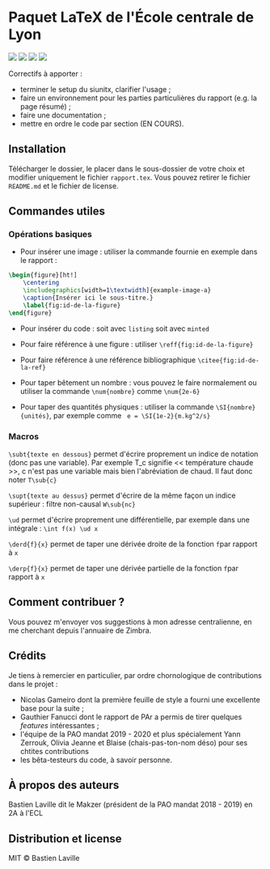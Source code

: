 # Paquet LaTeX de l'École centrale de Lyon

[![](https://img.shields.io/badge/donate-paypal-46AFE0.svg)](https://www.paypal.me/bastienlaville)
![](https://img.shields.io/github/release-pre/XeBasTeX/LaTeX-ECL.svg)
![](https://img.shields.io/github/license/XeBasTeX/LaTeX-ECL.svg)
![](https://img.shields.io/github/languages/code-size/XeBasTeX/LaTeX-ECL.svg)

Correctifs à apporter :
- terminer le setup du siunitx, clarifier l'usage ;
- faire un environnement pour les parties particulières du rapport (e.g. la page résumé) ;
- faire une documentation ;
- mettre en ordre le code par section (EN COURS).

## Installation

Télécharger le dossier, le placer dans le sous-dossier de votre choix et modifier uniquement le fichier ```rapport.tex```. Vous pouvez retirer le fichier ```README.md``` et le fichier de license.

## Commandes utiles

### Opérations basiques

- Pour insérer une image : utiliser la commande fournie en exemple dans le rapport :
```latex
\begin{figure}[ht!]
    \centering
    \includegraphics[width=1\textwidth]{example-image-a}
    \caption{Insérer ici le sous-titre.}
    \label{fig:id-de-la-figure}
\end{figure}
```

- Pour insérer du code : soit avec ```listing``` soit avec ```minted```

- Pour faire référence à une figure : utiliser ```\reff{fig:id-de-la-figure}```

- Pour faire référence à une référence bibliographique ```\citee{fig:id-de-la-ref}```

- Pour taper bêtement un nombre : vous pouvez le faire normalement ou utiliser la commande ```\num{nombre}``` comme ```\num{2e-6}```

- Pour taper des quantités physiques : utiliser la commande ```\SI{nombre}{unités}```, par exemple comme ``` e = \SI{1e-2}{m.kg^2/s}```

### Macros

```\subt{texte en dessous}``` permet d'écrire proprement un indice de notation (donc pas une variable). Par exemple T_c signifie << température chaude >>, c n'est pas une variable mais bien l'abréviation de chaud. Il faut donc noter ```T\sub{c}```

```\supt{texte au dessus}``` permet d'écrire de la même façon un indice supérieur : filtre non-causal ```W\sub{nc}```

```\ud``` permet d'écrire proprement une différentielle, par exemple dans une intégrale : ```\int f(x) \ud x```

```\derd{f}{x}``` permet de taper une dérivée droite de la fonction ```f```par rapport à ```x```

```\derp{f}{x}``` permet de taper une dérivée partielle de la fonction ```f```par rapport à ```x```

## Comment contribuer ?

Vous pouvez m'envoyer vos suggestions à mon adresse centralienne, en me cherchant depuis l'annuaire de Zimbra.

## Crédits

Je tiens à remercier en particulier, par ordre chornologique de contributions dans le projet :
- Nicolas Gameiro dont la première feuille de style a fourni une excellente base pour la suite ;
- Gauthier Fanucci dont le rapport de PAr a permis de tirer quelques *features* intéressantes ;
- l'équipe de la PAO mandat 2019 - 2020 et plus spécialement Yann Zerrouk, Olivia Jeanne et Blaise (chais-pas-ton-nom déso) pour ses chtites contributions
- les bêta-testeurs du code, à savoir personne.

## À propos des auteurs

Bastien Laville dit le Makzer (président de la PAO mandat 2018 - 2019) en 2A à l'ECL

## Distribution et license

MIT © Bastien Laville
